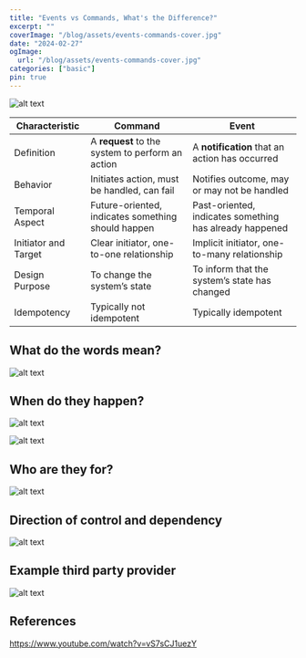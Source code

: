 ```yaml
---
title: "Events vs Commands, What's the Difference?"
excerpt: ""
coverImage: "/blog/assets/events-commands-cover.jpg"
date: "2024-02-27"
ogImage:
  url: "/blog/assets/events-commands-cover.jpg"
categories: ["basic"]
pin: true
---
```


![alt text](/blog/assets/commands-events/image.png)

| Characteristic       | Command                                            | Event                                                   |
| -------------------- | -------------------------------------------------- | ------------------------------------------------------- |
| Definition           | A **request** to the system to perform an action   | A **notification** that an action has occurred          |
| Behavior             | Initiates action, must be handled, can fail        | Notifies outcome, may or may not be handled             |
| Temporal Aspect      | Future-oriented, indicates something should happen | Past-oriented, indicates something has already happened |
| Initiator and Target | Clear initiator, one-to-one relationship           | Implicit initiator, one-to-many relationship            |
| Design Purpose       | To change the system’s state                       | To inform that the system’s state has changed           |
| Idempotency          | Typically not idempotent                           | Typically idempotent                                    |

## What do the words mean?

![alt text](/blog/assets/commands-events/image-1.png)

## When do they happen?

![alt text](/blog/assets/commands-events/image-2.png)

![alt text](/blog/assets/commands-events/image-3.png)

## Who are they for?

![alt text](/blog/assets/commands-events/image-4.png)

## Direction of control and dependency

![alt text](/blog/assets/commands-events/image-5.png)

## Example third party provider

![alt text](/blog/assets/commands-events/image-6.png)

## References

https://www.youtube.com/watch?v=vS7sCJ1uezY

